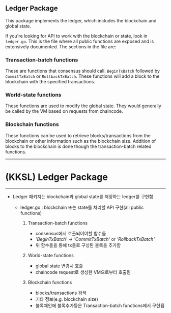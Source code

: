 ## Ledger Package

This package implements the ledger, which includes the blockchain and global state.

If you're looking for API to work with the blockchain or state, look in `ledger.go`. This is the file where all public functions are exposed and is extensively documented. The sections in the file are:

### Transaction-batch functions

These are functions that consensus should call. `BeginTxBatch` followed by `CommitTxBatch` or `RollbackTxBatch`. These functions will add a block to the blockchain with the specified transactions.

### World-state functions

These functions are used to modify the global state. They would generally be called by the VM based on requests from chaincode.

### Blockchain functions

These functions can be used to retrieve blocks/transactions from the blockchain or other information such as the blockchain size. Addition of blocks to the blockchain is done though the transaction-batch related functions.

---
# (KKSL) Ledger Package
---

- Ledger 패키지는 blockchain과 global state를 저장하는 ledger를 구현함

	- ledger.go : blockchain 또는 state를 처리할 API 구현(all public functions)
		1. Transaction-batch functions
			- consensus에서 호출되어야할 함수들
			- *'BeginTxBatch'* -> *'CommitTxBatch'* or *'RollbackTxBatch'*
			- 위 함수들을 통해 tx들로 구성된 블록을 추가함

		2. World-state functions
			- global state 변경시 호출
			- chaincode request로 생성한 VM으로부터 호출됨

		3. Blockchain functions
			- blocks/transactions 검색
			- 기타 정보(e.g. blockchain size)
			- 블록체인에 블록추가등은 Transaction-batch functions에서 구현됨
